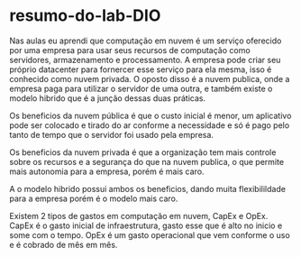 # resumo-do-lab-DIO
Nas aulas eu aprendi que computação em nuvem é um serviço oferecido por uma empresa para usar seus recursos de computação como servidores, armazenamento e processamento. 
A empresa pode criar seu próprio datacenter para fornercer esse serviço para ela mesma, isso é conhecido como nuvem privada. O oposto disso é a nuvem publica, onde a empresa paga para utilizar o servidor de uma outra, e também existe o modelo hibrido que é a junção dessas duas práticas.

Os beneficios da nuvem pública é que o custo inicial é menor, um aplicativo pode ser colocado e tirado do ar conforme a necessidade e só é pago pelo tanto de tempo que o servidor foi usado pela empresa.

Os beneficios da nuvem privada é que a organização tem mais controle sobre os recursos e a segurança do que na nuvem publica, o que permite mais autonomia para a empresa, porém é mais caro.

A o modelo hibrido possui ambos os beneficios, dando muita flexibilildade para a empresa porém é o modelo mais caro.

Existem 2 tipos de gastos em computação em nuvem, CapEx e OpEx.
CapEx é o gasto inicial de infraestrutura, gasto esse que é alto no inicio e some com o tempo.
OpEx é um gasto operacional que vem conforme o uso e é cobrado de mês em mês.
